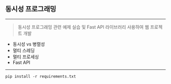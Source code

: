 ## 동시성 프로그래밍

***

> 동시성 프로그래밍 관련 예제 실습 및 Fast API 라이브러리 사용하여 웹 프로젝트 개발

-	동시성 vs 병렬성
-	멀티 스레딩
-	멀티 프로세싱
-	Fast API

***

```
pip install -r requirements.txt
```
